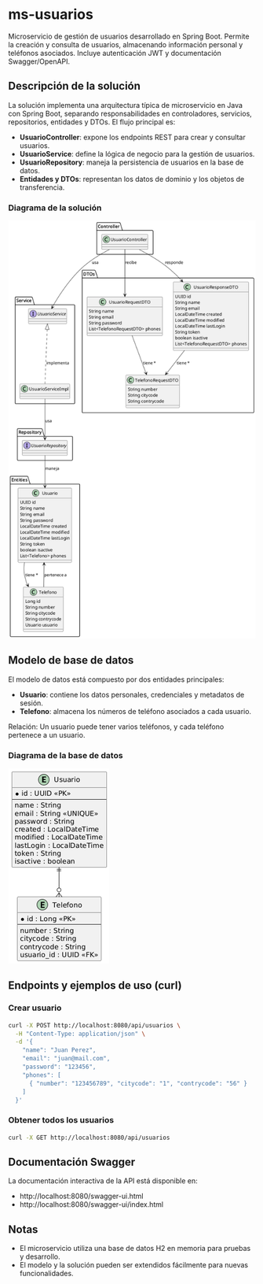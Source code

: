 # ms-usuarios

Microservicio de gestión de usuarios desarrollado en Spring Boot. Permite la creación y consulta de usuarios, almacenando información personal y teléfonos asociados. Incluye autenticación JWT y documentación Swagger/OpenAPI.

## Descripción de la solución

La solución implementa una arquitectura típica de microservicio en Java con Spring Boot, separando responsabilidades en controladores, servicios, repositorios, entidades y DTOs. El flujo principal es:

- **UsuarioController**: expone los endpoints REST para crear y consultar usuarios.
- **UsuarioService**: define la lógica de negocio para la gestión de usuarios.
- **UsuarioRepository**: maneja la persistencia de usuarios en la base de datos.
- **Entidades y DTOs**: representan los datos de dominio y los objetos de transferencia.

### Diagrama de la solución

![Diagrama de la solución](DiagramaSolucion.png)

## Modelo de base de datos

El modelo de datos está compuesto por dos entidades principales:

- **Usuario**: contiene los datos personales, credenciales y metadatos de sesión.
- **Telefono**: almacena los números de teléfono asociados a cada usuario.

Relación: Un usuario puede tener varios teléfonos, y cada teléfono pertenece a un usuario.

### Diagrama de la base de datos

![Diagrama de la base de datos](DiagramaBD.png)

## Endpoints y ejemplos de uso (curl)

### Crear usuario

```bash
curl -X POST http://localhost:8080/api/usuarios \
  -H "Content-Type: application/json" \
  -d '{
    "name": "Juan Perez",
    "email": "juan@mail.com",
    "password": "123456",
    "phones": [
      { "number": "123456789", "citycode": "1", "contrycode": "56" }
    ]
  }'
```

### Obtener todos los usuarios

```bash
curl -X GET http://localhost:8080/api/usuarios
```

## Documentación Swagger

La documentación interactiva de la API está disponible en:

- http://localhost:8080/swagger-ui.html
- http://localhost:8080/swagger-ui/index.html

## Notas

- El microservicio utiliza una base de datos H2 en memoria para pruebas y desarrollo.
- El modelo y la solución pueden ser extendidos fácilmente para nuevas funcionalidades.

